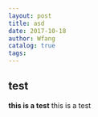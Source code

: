 ```yaml
---
layout: post
title: asd
date: 2017-10-18
author: Wfang
catalog: true
tags:
---
```

## test

**this is a test**
this is a test
